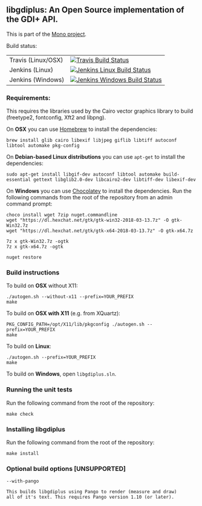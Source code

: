 ## libgdiplus: An Open Source implementation of the GDI+ API.

This is part of the [Mono project](http://www.mono-project.com/).

Build status:

|    |   |
|----|---|
| Travis (Linux/OSX) | [![Travis Build Status](https://travis-ci.org/mono/libgdiplus.svg?branch=master)](https://travis-ci.org/mono/libgdiplus)|
| Jenkins (Linux)    | [![Jenkins Linux Build Status](https://jenkins.mono-project.com/job/test-libgdiplus-mainline/badge/icon)](https://jenkins.mono-project.com/job/test-libgdiplus-mainline) |
| Jenkins (Windows)  | [![Jenkins Windows Build Status](https://jenkins.mono-project.com/job/test-libgdiplus-mainline-windows/badge/icon)](https://jenkins.mono-project.com/job/test-libgdiplus-mainline-windows) |

### Requirements:

This requires the libraries used by the Cairo vector graphics library to build (freetype2, fontconfig, Xft2 and libpng).

On **OSX** you can use [Homebrew](https://brew.sh/) to install the dependencies:

	brew install glib cairo libexif libjpeg giflib libtiff autoconf libtool automake pkg-config

On **Debian-based Linux distributions** you can use `apt-get` to install the dependencies:

	sudo apt-get install libgif-dev autoconf libtool automake build-essential gettext libglib2.0-dev libcairo2-dev libtiff-dev libexif-dev

On **Windows** you can use [Chocolatey](https://chocolatey.org) to install the dependencies. Run the following commands from the root of the repository from an admin command prompt:

	choco install wget 7zip nuget.commandline
	wget "https://dl.hexchat.net/gtk/gtk-win32-2018-03-13.7z" -O gtk-Win32.7z
	wget "https://dl.hexchat.net/gtk/gtk-x64-2018-03-13.7z" -O gtk-x64.7z

	7z x gtk-Win32.7z -ogtk
	7z x gtk-x64.7z -ogtk

	nuget restore

### Build instructions

To build on **OSX** without X11:

	./autogen.sh --without-x11 --prefix=YOUR_PREFIX
	make

To build on **OSX with X11** (e.g. from XQuartz):

	PKG_CONFIG_PATH=/opt/X11/lib/pkgconfig ./autogen.sh --prefix=YOUR_PREFIX
	make

To build on **Linux**:

	./autogen.sh --prefix=YOUR_PREFIX
	make

To build on **Windows**, open `libgdiplus.sln`.

### Running the unit tests

Run the following command from the root of the repository:

	make check

### Installing libgdiplus

Run the following command from the root of the repository:

	make install

### Optional build options [UNSUPPORTED]

	--with-pango

	This builds libgdiplus using Pango to render (measure and draw) 
	all of it's text. This requires Pango version 1.10 (or later).
